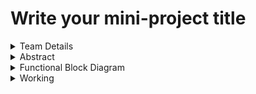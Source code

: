 # Write your mini-project title

<details>
  <summary>Team Details</summary>
    
    | **Semester**: 3rd Sem B. Tech. CSE
    
    | **Section**: S1/S2  
    
    | **Team ID**:  
    
    | **Member-1**: Name, Roll No., email  
    
    | **Member-2**: Name, Roll No., email  
    
    | **Member-3**: Name, Roll No., email  

</details>

<details>
  <summary>Abstract</summary>
  | Provide the abstract of your project here.
</details>

<details>
  <summary>Functional Block Diagram</summary>
  | Provide details about your functional block diagram here.
</details>

<details>
  <summary>Working</summary>
  | Describe the working of your project here.
</details>
